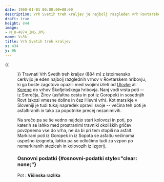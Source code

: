```yaml
---
date: 1900-01-01 00:00:00+00:00
description: Vrh Svetih treh kraljev je najbolj razgleden vrh Rovtarskega hribovja
draft: true
height: 844
image:
- M_8-4874_IMG.JPG
name: Vs3k
title: Vrh Svetih treh kraljev
x: 434
y: 96
---
```

{{<figure src="M_8-4874_IMG.JPG" caption="Pogled na Vrh svetih treh kraljev iz Izgorij">}} Travnati Vrh Svetih treh kraljev (884 m) z istoimensko cerkvijo je eden najbolj razglednih vrhov v Rovtarskem hribovju, ki ga boste zagotovo opazili med svojimi izleti od [Ulovke](../Ulovka) ali [Korene](../Korena) do vrhov Škofjeloškega hribovja. Nanj vodi vrsta poti -- iz Smrečja, Žirov (asfaltna cesta in pot iz Goropek) in sosednjih Rovt (skozi vmesne doline in čez Hlevni vrh). Kot marsikje v Sloveniji je tudi tukaj napredek opravil svoje -- večina teh poti je asfaltiranih in tako za popotnike precej nezanimivih.

Na srečo pa se še vedno najdejo stari kolovozi in poti, po katerih se lahko med prostranimi travniki okoliških gričev povzpnemo vse do vrha, ne da bi pri tem stopili na asfalt. Markirani poti iz Goropek in iz Sopota se asfaltu večinoma uspešno izogneta, lahko pa se odločimo tudi za vzpon po nemarkiranih stezicah in kolovozih iz Izgorij.

### Osnovni podatki {#osnovni-podatki style="clear: none;"}

Pot
:   **Višinska razlika**
